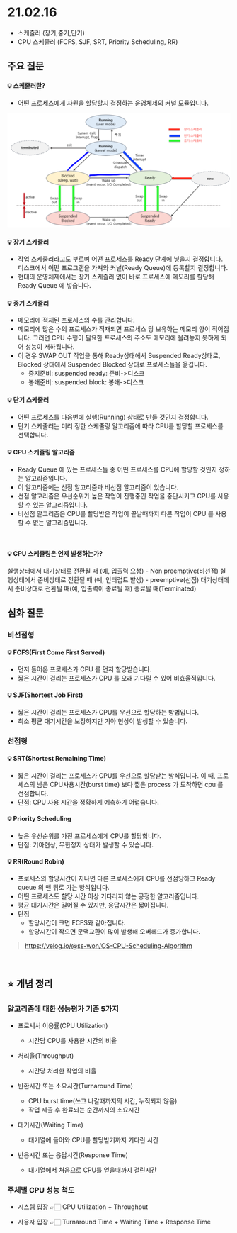 # 21.02.16
* 스케줄러 (장기,중기,단기)
* CPU 스케줄러 (FCFS, SJF, SRT, Priority Scheduling, RR)

## 주요 질문

#### 💡 스케줄러란?
   * 어떤 프로세스에게 자원을 할당할지 결정하는 운영체제의 커널 모듈입니다. 
   <img src="images/scheduler.png" width="800">
   
#### 💡 장기 스케줄러
   * 작업 스케줄러라고도 부르며 어떤 프로세스를 Ready 단계에 넣을지 결정합니다. 디스크에서 어떤 프로그램을 가져와 커널(Ready Queue)에 등록할지 결정합니다. 
   * 현대의 운영체제에서는 장기 스케줄러 없이 바로 프로세스에 메모리를 할당해 Ready Queue 에 넣습니다.
   
#### 💡 중기 스케줄러
   * 메모리에 적재된 프로세스의 수를 관리합니다.
   * 메모리에 많은 수의 프로세스가 적재되면 프로세스 당 보유하는 메모리 양이 적어집니다. 그러면 CPU 수행이 필요한 프로세스의 주소도 메모리에 올려놓지 못하게 되어 성능이 저하됩니다.
   * 이 경우 SWAP OUT 작업을 통해 Ready상태에서 Suspended Ready상태로, Blocked 상태에서 Suspended Blocked 상태로 프로세스들을 옮깁니다.
      * 중지준비: suspended ready: 준비->디스크
      * 봉쇄준비: suspended block: 봉쇄->디스크

#### 💡 단기 스케줄러
   * 어떤 프로세스를 다음번에 실행(Running) 상태로 만들 것인지 결정합니다.
   * 단기 스케줄러는 미리 정한 스케줄링 알고리즘에 따라 CPU를 할당할 프로세스를 선택합니다.


#### 💡 CPU 스케줄링 알고리즘
* Ready Queue 에 있는 프로세스들 중 어떤 프로세스를 CPU에 할당할 것인지 정하는 알고리즘입니다.
* 이 알고리즘에는 선점 알고리즘과 비선점 알고리즘이 있습니다.
* 선점 알고리즘은 우선순위가 높은 작업이 진행중인 작업을 중단시키고 CPU를 사용할 수 있는 알고리즘입니다. 
* 비선점 알고리즘은 CPU를 할당받은 작업이 끝날때까지 다른 작업이 CPU 를 사용할 수 없는 알고리즘입니다.
<br/>

#### 💡 CPU 스케줄링은 언제 발생하는가?

실행상태에서 대기상태로 전환될 때 (예, 입출력 요청) - Non preemptive(비선점)
실행상태에서 준비상태로 전환될 때 (예, 인터럽트 발생) - preemptive(선점)
대기상태에서 준비상태로 전환될 때(예, 입출력이 종료될 때)
종료될 때(Terminated)





## 심화 질문

### 비선점형
#### 💡 FCFS(First Come First Served)
   * 먼저 들어온 프로세스가 CPU 를 먼저 할당받습니다.
   * 짧은 시간이 걸리는 프로세스가 CPU 를 오래 기다릴 수 있어 비효율적입니다.
   
#### 💡 SJF(Shortest Job First)

   * 짧은 시간이 걸리는 프로세스가 CPU를 우선으로 할당하는 방법입니다.
   * 최소 평균 대기시간을 보장하지만 기아 현상이 발생할 수 있습니다.


### 선점형
#### 💡 SRT(Shortest Remaining Time)
   * 짧은 시간이 걸리는 프로세스가 CPU를 우선으로 할당받는 방식입니다.  이 때, 프로세스의 남은 CPU사용시간(burst time) 보다 짧은 process 가 도착하면 cpu 를 선점합니다.
   * 단점: CPU 사용 시간을 정확하게 예측하기 어렵습니다.
#### 💡 Priority Scheduling
   * 높은 우선순위를 가진 프로세스에게 CPU를 할당합니다.
   * 단점: 기아현상, 무한정지 상태가 발생할 수 있습니다.
#### 💡 RR(Round Robin)
   * 프로세스의 할당시간이 지나면 다른 프로세스에게 CPU를 선점당하고 Ready queue 의 맨 뒤로 가는 방식입니다. 
   * 어떤 프로세스도 할당 시간 이상 기다리지 않는 공정한 알고리즘입니다.
   * 평균 대기시간은 길어질 수 있지만, 응답시간은 짧아집니다.
   * 단점
      * 할당시간이 크면 FCFS와 같아집니다.
      * 할당시간이 작으면 문맥교환이 많이 발생해 오버헤드가 증가합니다.
 > https://velog.io/@ss-won/OS-CPU-Scheduling-Algorithm
<br/>

## ⭐ 개념 정리

### 알고리즘에 대한 성능평가 기준 5가지
* 프로세서 이용률(CPU Utilization)  
   * 시간당 CPU를 사용한 시간의 비율
   
* 처리율(Throughput)
   * 시간당 처리한 작업의 비율

* 반환시간 또는 소요시간(Turnaround Time)
   * CPU burst time(쓰고 나갈때까지의 시간, 누적되지 않음)
   * 작업 제출 후 완료되는 순간까지의 소요시간
* 대기시간(Waiting Time)
   * 대기열에 들어와 CPU를 할당받기까지 기다린 시간

* 반응시간 또는 응답시간(Response Time)
   * 대기열에서 처음으로 CPU를 얻을때까지 걸린시간

###  주체별 CPU 성능 척도
* 시스템 입장
👉🏻 CPU Utilization + Throughput

* 사용자 입장
👉🏻 Turnaround Time + Waiting Time + Response Time
   

<br/>
